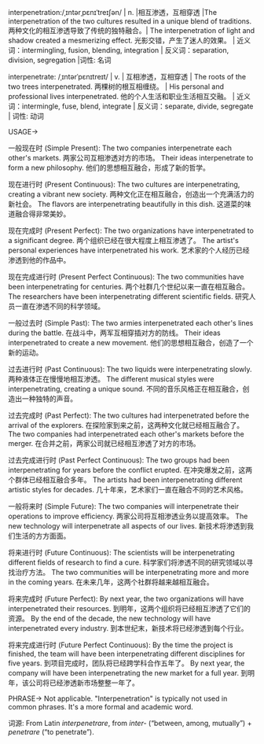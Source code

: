 interpenetration:/ˌɪntərˌpɛnɪˈtreɪʃən/ | n. |相互渗透，互相穿透 |The interpenetration of the two cultures resulted in a unique blend of traditions. 两种文化的相互渗透导致了传统的独特融合。| The interpenetration of light and shadow created a mesmerizing effect. 光影交错，产生了迷人的效果。 | 近义词：intermingling, fusion, blending, integration | 反义词：separation, division, segregation |词性: 名词

interpenetrate: /ˌɪntərˈpɛnɪtreɪt/ | v. | 互相渗透，互相穿透 | The roots of the two trees interpenetrated. 两棵树的根互相缠绕。 |  His personal and professional lives interpenetrated. 他的个人生活和职业生活相互交融。 | 近义词：intermingle, fuse, blend, integrate | 反义词：separate, divide, segregate | 词性: 动词


USAGE->

一般现在时 (Simple Present):
The two companies interpenetrate each other's markets.  两家公司互相渗透对方的市场。
Their ideas interpenetrate to form a new philosophy. 他们的思想相互融合，形成了新的哲学。


现在进行时 (Present Continuous):
The two cultures are interpenetrating, creating a vibrant new society. 两种文化正在相互融合，创造出一个充满活力的新社会。
The flavors are interpenetrating beautifully in this dish. 这道菜的味道融合得非常美妙。


现在完成时 (Present Perfect):
The two organizations have interpenetrated to a significant degree.  两个组织已经在很大程度上相互渗透了。
The artist's personal experiences have interpenetrated his work. 艺术家的个人经历已经渗透到他的作品中。


现在完成进行时 (Present Perfect Continuous):
The two communities have been interpenetrating for centuries. 两个社群几个世纪以来一直在相互融合。
The researchers have been interpenetrating different scientific fields. 研究人员一直在渗透不同的科学领域。


一般过去时 (Simple Past):
The two armies interpenetrated each other's lines during the battle. 在战斗中，两军互相穿插对方的防线。
Their ideas interpenetrated to create a new movement. 他们的思想相互融合，创造了一个新的运动。


过去进行时 (Past Continuous):
The two liquids were interpenetrating slowly.  两种液体正在慢慢地相互渗透。
The different musical styles were interpenetrating, creating a unique sound. 不同的音乐风格正在相互融合，创造出一种独特的声音。


过去完成时 (Past Perfect):
The two cultures had interpenetrated before the arrival of the explorers. 在探险家到来之前，这两种文化就已经相互融合了。
The two companies had interpenetrated each other's markets before the merger. 在合并之前，两家公司就已经相互渗透了对方的市场。


过去完成进行时 (Past Perfect Continuous):
The two groups had been interpenetrating for years before the conflict erupted. 在冲突爆发之前，这两个群体已经相互融合多年。
The artists had been interpenetrating different artistic styles for decades. 几十年来，艺术家们一直在融合不同的艺术风格。


一般将来时 (Simple Future):
The two companies will interpenetrate their operations to improve efficiency. 两家公司将互相渗透业务以提高效率。
The new technology will interpenetrate all aspects of our lives. 新技术将渗透到我们生活的方方面面。


将来进行时 (Future Continuous):
The scientists will be interpenetrating different fields of research to find a cure. 科学家们将渗透不同的研究领域以寻找治疗方法。
The two communities will be interpenetrating more and more in the coming years. 在未来几年，这两个社群将越来越相互融合。


将来完成时 (Future Perfect):
By next year, the two organizations will have interpenetrated their resources. 到明年，这两个组织将已经相互渗透了它们的资源。
By the end of the decade, the new technology will have interpenetrated every industry. 到本世纪末，新技术将已经渗透到每个行业。


将来完成进行时 (Future Perfect Continuous):
By the time the project is finished, the team will have been interpenetrating different disciplines for five years. 到项目完成时，团队将已经跨学科合作五年了。
By next year, the company will have been interpenetrating the new market for a full year. 到明年，该公司将已经渗透新市场整整一年了。




PHRASE->
Not applicable.  "Interpenetration" is typically not used in common phrases.  It's a more formal and academic word.


词源:  From Latin *interpenetrare*, from *inter-* (“between, among, mutually”) + *penetrare* (“to penetrate”).
